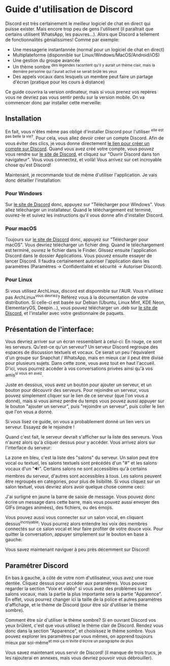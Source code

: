 # Guide d'utilisation de Discord
Discord est très certainement le meilleur logiciel de chat en direct qui puisse exister. Mais encore trop peu de gens l'utilisent (il paraîtrait que certains utilisent WhatsApp, les pauvres...). Alors que Discord a tellement de fonctionnalités génialissimes! Comme par exemple:
* Une messagerie instantannée (normal pour un logiciel de chat en direct)
* Multiplateforme (disponnible sur Linux/Windows/MacOS/Android/iOS)
* Une gestion du groupe avancée
* Un thème sombre <sup>des légendes racontent qu'il y aurait un thème clair, mais la dernière personne qui l'aurait activé se serait brûlé les yeux</sup>
* Des appels vocaux dans lesquels un membre peut faire un partage d'écran (pratique pour les cours à distance)

Ce guide couvrira la version ordinateur, mais si vous prenez vos repères vous ne devriez pas vous sentir perdu sur la version mobile.
On va commencer donc par installer cette merveille:

## Installation
En fait, vous n'êtes même pas obligé d'installer Discord pour l'utiliser <sup>elle est pas belle la vie?</sup>.
Pour cela, vous allez devoir créer un compte Discord. Afin de vous éviter des clics, je vous donne directement [le lien pour créer un compte sur Discord](https://discordapp.com/register). Quand vous avez créé votre compte, vous pouvez vous rendre sur [le site de Discord](https://discord.gg), et cliquez sur "Ouvrir Discord dans ton navigateur". Vous vous connectez, et voilà! Vous arrivez sur cet incroyable chose qu'est Discord!

Maintenant, je recommande tout de même d'utiliser l'application. Je vais donc détailler l'installation:
### Pour Windows
Sur [le site de Discord](https://discord.gg) donc, appuyez sur "Télécharger pour Windows". Vous allez télécharger un installateur. Quand le téléchargement est terminé, ouvrez-le et suivez les instructions qu'il vous donne afin d'installer Discord.

### Pour macOS
Toujours sur [le site de Discord](https://discord.gg) donc, appuyez sur "Télécharger pour macOS". Vous devriez télécharger un fichier dmg. Quand le téléchargement est terminé, ouvrez le fichier dans le Finder. Glissez ensuite l'application Discord dans le dossier Applications. Vous pouvez ensuite essayer de lancer Discord. Il faudra certainement autoriser l'application dans les paramètres (Paramètres -> Confidentialité et sécurité -> Autoriser Discord).

### Pour Linux
Si vous utilisez ArchLinux, discord est disponnible sur l'AUR.
Vous n'utilisez pas ArchLinux<sup>vous devriez</sup>?
Référez vous à la documentation de votre distribution. Si celle-ci est basée sur Debian (Ubuntu, Linux Mint, KDE Neon, ElementaryOS, Deepin...), vous pouvez télécharger un .deb sur [le site de Discord](https://discord.gg), et l'installer avec votre gestionnaire de paquets.
## Présentation de l'interface:
Vous devriez arriver sur un écran ressemblant à celui-ci:
En rouge, ce sont les serveurs. Qu'est-ce qu'un serveur? Un serveur Discord regroupe des espaces de discussion textuels et vocaux. Ce serait un peu l'équivalent d'un groupe sur Snapchat / WhatsApp, mais en mieux car il peut être divisé pour plusieurs sujets.
Dans cette zone, vous avez tout en haut l'accueil. D'ici, vous pourrez accéder à vos conversations privées ainsi qu'à vos amis<sup>si vous en avez</sup>.

Juste en dessous, vous avez un bouton pour ajouter un serveur, et un bouton pour découvrir des serveurs. Pour rejoindre un serveur, vous pouvez simplement cliquer sur le lien de ce serveur (que l'on vous a donné), mais si vous aimez perdre du temps vous pouvez aussi appuyer sur le bouton "ajouter un serveur", puis "rejoindre un serveur", puis coller le lien que l'on vous a donné.

Si vous lisez ce guide, on vous a probablement donné un lien vers un serveur. Essayez de le rejoindre ! 

Quand c'est fait, le serveur devrait s'afficher sur la liste des serveurs. Vous n'aurez alors qu'à cliquer dessus pour y accéder. Vous arrivez alors sur l'interface du serveur:

La zone en bleu, c'est la liste des "salons" du serveur. Un salon peut être vocal ou textuel, les salons textuels sont précédés d'un "#" et les salons vocaux d'un "🔊". Certains salons ne sont accessibles qu'à certains membres du serveur, d'autres sont accessibles à tous. 
Les salons peuvent être regroupés en catégories, pour plus de lisibilité. Si vous cliquez sur un salon textuel, vous devriez alors avoir quelque chose comme ceci:

J'ai surligné en jaune la barre de saisie de message. Vous pouvez donc écrire un message dans cette barre, mais vous pouvez aussi envoyer des GIFs (images animées), des fichiers, ou des émojis.

Vous pouvez aussi vous connecter sur un salon vocal, en cliquant dessus<sup>incroyable</sup>: Vous pourrez alors entendre les voix des membres connectés sur ce salon vocal et leur faire profiter de votre douce voix. Pour quitter la conversation, appuyer simplement sur le bouton en base à gauche:

Vous savez maintenant naviguer à peu près décemment sur Discord!

## Paramétrer Discord
En bas à gauche, à côté de votre nom d'utilisateur, vous avez une roue dentée. Cliquez dessus pour accéder aux paramètres. Vous pouvez regarder la section "Voix et vidéo" si vous avez des problèmes sur les salons vocaux, mais la partie la plus importante sera la partie "Apparence". En effet, vous pourrez changer ici la taille de la police et autres paramètres d'affichage, et le thème de Discord (pour être sûr d'utiliser le thème sombre). 

Comment être sûr d'utiliser le thème sombre? Si en ouvrant Discord vos yeux brûlent, c'est que vous utilisez le thème clair de Discord. Rendez vous donc dans la section "Apparence", et choisissez le thème sombre. Vous pouvez explorer les paramètres par vous mêmes, on apprend toujours mieux par soi-même<sup>et moi ça m'évite d'écrire un paragraphe de plus</sup>

Vous savez maintenant vous servir de Discord! (il manque de trois trucs, je les rajouterai en annexes, mais vous devriez pouvoir vous débrouiller).
